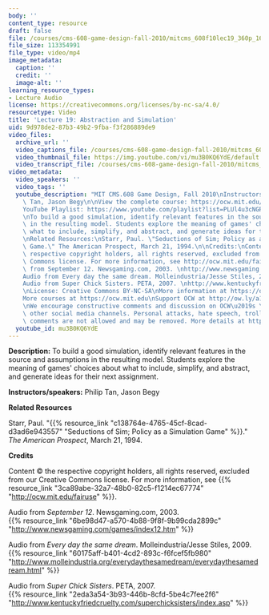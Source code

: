 ```yaml
---
body: ''
content_type: resource
draft: false
file: /courses/cms-608-game-design-fall-2010/mitcms_608f10lec19_360p_16_9.mp4
file_size: 113354991
file_type: video/mp4
image_metadata:
  caption: ''
  credit: ''
  image-alt: ''
learning_resource_types:
- Lecture Audio
license: https://creativecommons.org/licenses/by-nc-sa/4.0/
resourcetype: Video
title: 'Lecture 19: Abstraction and Simulation'
uid: 9d978de2-87b3-49b2-9fba-f3f286889de9
video_files:
  archive_url: ''
  video_captions_file: /courses/cms-608-game-design-fall-2010/mitcms_608f10lec19_captions.vtt
  video_thumbnail_file: https://img.youtube.com/vi/mu3B0KQ6YdE/default.jpg
  video_transcript_file: /courses/cms-608-game-design-fall-2010/mitcms_608f10lec19_transcript.pdf
video_metadata:
  video_speakers: ''
  video_tags: ''
  youtube_description: "MIT CMS.608 Game Design, Fall 2010\nInstructors: Philip B.\
    \ Tan, Jason Begy\n\nView the complete course: https://ocw.mit.edu/courses/cms-608-game-design-fall-2010/\n\
    YouTube Playlist: https://www.youtube.com/playlist?list=PLUl4u3cNGP61_JVg12Ukxft03EJ7xxdbR\n\
    \nTo build a good simulation, identify relevant features in the source and assumptions\
    \ in the resulting model. Students explore the meaning of games' choices about\
    \ what to include, simplify, and abstract, and generate ideas for their next assignment.\n\
    \nRelated Resources:\nStarr, Paul. \"Seductions of Sim; Policy as a Simulation\
    \ Game.\" The American Prospect, March 21, 1994.\n\nCredits:\nContent \xA9 the\
    \ respective copyright holders, all rights reserved, excluded from our Creative\
    \ Commons license. For more information, see http://ocw.mit.edu/fairuse.\nAudio\
    \ from September 12. Newsgaming.com, 2003. \nhttp://www.newsgaming.com/games/index12.htm\n\
    Audio from Every day the same dream. Molleindustria/Jesse Stiles, 2009. \nhttp://www.molleindustria.org/everydaythesamedream/everydaythesamedream.html\n\
    Audio from Super Chick Sisters. PETA, 2007. \nhttp://www.kentuckyfriedcruelty.com/superchicksisters/index.asp\n\
    \nLicense: Creative Commons BY-NC-SA\nMore information at https://ocw.mit.edu/terms\n\
    More courses at https://ocw.mit.edu\nSupport OCW at http://ow.ly/a1If50zVRlQ\n\
    \nWe encourage constructive comments and discussion on OCW\u2019s YouTube and\
    \ other social media channels. Personal attacks, hate speech, trolling, and inappropriate\
    \ comments are not allowed and may be removed. More details at https://ocw.mit.edu/comments."
  youtube_id: mu3B0KQ6YdE
---
```

**Description:** To build a good simulation, identify relevant features in the source and assumptions in the resulting model. Students explore the meaning of games' choices about what to include, simplify, and abstract, and generate ideas for their next assignment.

**Instructors/speakers:** Philip Tan, Jason Begy

**Related Resources**

Starr, Paul. "{{% resource_link "c138764e-4765-45cf-8cad-d3ad6e943557" "Seductions of Sim; Policy as a Simulation Game" %}}." *The American Prospect*, March 21, 1994.

**Credits**

Content © the respective copyright holders, all rights reserved, excluded from our Creative Commons license. For more information, see {{% resource_link "3ca89abe-32a7-48b0-82c5-f1214ec67774" "http://ocw.mit.edu/fairuse" %}}.

Audio from *September 12*. Newsgaming.com, 2003.  
{{% resource_link "6be98d47-a570-4b88-9f8f-9b99cda2899c" "http://www.newsgaming.com/games/index12.htm" %}}

Audio from *Every day the same dream*. Molleindustria/Jesse Stiles, 2009.  
{{% resource_link "60175aff-b401-4cd2-893c-f6fcef5fb980" "http://www.molleindustria.org/everydaythesamedream/everydaythesamedream.html" %}}

Audio from *Super Chick Sisters*. PETA, 2007.  
{{% resource_link "2eda3a54-3b93-446b-8cfd-5be4c7fee2f6" "http://www.kentuckyfriedcruelty.com/superchicksisters/index.asp" %}}